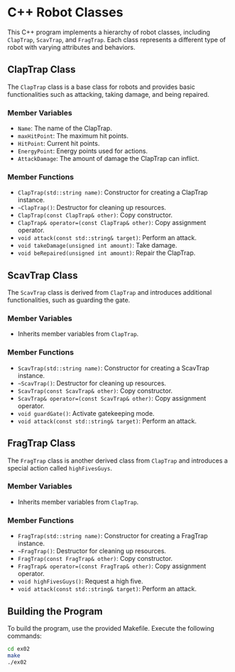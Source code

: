 # C++ Robot Classes

This C++ program implements a hierarchy of robot classes, including `ClapTrap`, `ScavTrap`, and `FragTrap`. Each class represents a different type of robot with varying attributes and behaviors.

## ClapTrap Class

The `ClapTrap` class is a base class for robots and provides basic functionalities such as attacking, taking damage, and being repaired.

### Member Variables

- `Name`: The name of the ClapTrap.
- `maxHitPoint`: The maximum hit points.
- `HitPoint`: Current hit points.
- `EnergyPoint`: Energy points used for actions.
- `AttackDamage`: The amount of damage the ClapTrap can inflict.

### Member Functions

- `ClapTrap(std::string name)`: Constructor for creating a ClapTrap instance.
- `~ClapTrap()`: Destructor for cleaning up resources.
- `ClapTrap(const ClapTrap& other)`: Copy constructor.
- `ClapTrap& operator=(const ClapTrap& other)`: Copy assignment operator.
- `void attack(const std::string& target)`: Perform an attack.
- `void takeDamage(unsigned int amount)`: Take damage.
- `void beRepaired(unsigned int amount)`: Repair the ClapTrap.

## ScavTrap Class

The `ScavTrap` class is derived from `ClapTrap` and introduces additional functionalities, such as guarding the gate.

### Member Variables

- Inherits member variables from `ClapTrap`.

### Member Functions

- `ScavTrap(std::string name)`: Constructor for creating a ScavTrap instance.
- `~ScavTrap()`: Destructor for cleaning up resources.
- `ScavTrap(const ScavTrap& other)`: Copy constructor.
- `ScavTrap& operator=(const ScavTrap& other)`: Copy assignment operator.
- `void guardGate()`: Activate gatekeeping mode.
- `void attack(const std::string& target)`: Perform an attack.

## FragTrap Class

The `FragTrap` class is another derived class from `ClapTrap` and introduces a special action called `highFivesGuys`.

### Member Variables

- Inherits member variables from `ClapTrap`.

### Member Functions

- `FragTrap(std::string name)`: Constructor for creating a FragTrap instance.
- `~FragTrap()`: Destructor for cleaning up resources.
- `FragTrap(const FragTrap& other)`: Copy constructor.
- `FragTrap& operator=(const FragTrap& other)`: Copy assignment operator.
- `void highFivesGuys()`: Request a high five.
- `void attack(const std::string& target)`: Perform an attack.

## Building the Program

To build the program, use the provided Makefile. Execute the following commands:

```bash
cd ex02
make
./ex02
